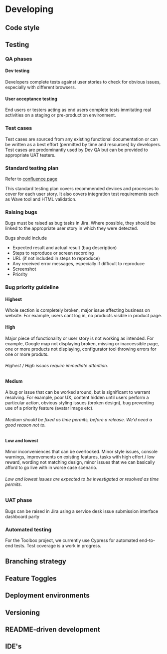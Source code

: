 # Developing

## Code style

## Testing

### QA phases

#### Dev testing

Developers complete tests against user stories to check for obvious issues, especially with different browsers.

#### User acceptance testing

End users or testers acting as end users complete tests immitating real activities on a staging or pre-production environment.

### Test cases

Test cases are sourced from any existing functional documentation or can be written as a best effort (permitted by time and resources) by developers. Test cases are predominantly used by Dev QA but can be provided to appropriate UAT testers.

### Standard testing plan

Refer to [confluence page](https://unios.atlassian.net/wiki/spaces/UNIOS/pages/8716289/Standard+test+checklists)

This standard testing plan covers recommended devices and processes to cover for each user story. It also covers integration test requirements such as Wave tool and HTML validation.

### Raising bugs

Bugs must be raised as bug tasks in Jira. Where possible, they should be linked to the appropriate user story in which they were detected.

Bugs should include

- Expected result and actual result (bug description)
- Steps to reproduce or screen recording
- URL (if not included in steps to reproduce)
- Any received error messages, especially if difficult to reproduce
- Screenshot
- Priority

### Bug priority guideline

#### Highest

Whole section is completely broken, major issue affecting business on website. For example, users cant log in, no products visible in product page.

#### High

Major piece of functionality or user story is not working as intended. For example, Google map not displaying broken, missing or inaccessible page, one or more products not displaying, configurator tool throwing errors for one or more produts.

###### Highest / High issues require immediate attention.

#### Medium

A bug or issue that can be worked around, but is significant to warrant resolving. For example, poor UX, content hidden until users perform a particular action, obvious styling issues (broken design), bug preventing use of a priority feature (avatar image etc).

###### Medium should be fixed as time permits, before a release. We'd need a good reason not to.

#### Low and lowest

Minor inconveniences that can be overlooked. Minor style issues, console warnings, improvements on existing features, tasks with high effort / low reward, wording not matching design, minor issues that we can basically afford to go live with in worse case scenario.

###### Low and lowest issues are expected to be investigated or resolved as time permits.

### UAT phase

Bugs can be raised in Jira using a service desk issue submission interface dashboard party

### Automated testing

For the Toolbox project, we currently use Cypress for automated end-to-end tests. Test coverage is a work in progress.

## Branching strategy

## Feature Toggles

## Deployment environments

## Versioning

## README-driven development

## IDE's
